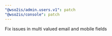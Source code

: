 ```yaml
---
"@wso2is/admin.users.v1": patch
"@wso2is/console": patch
---
```


Fix issues in multi valued email and mobile fields
